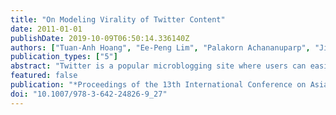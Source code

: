 ```yaml
---
title: "On Modeling Virality of Twitter Content"
date: 2011-01-01
publishDate: 2019-10-09T06:50:14.336140Z
authors: ["Tuan-Anh Hoang", "Ee-Peng Lim", "Palakorn Achananuparp", "Jing Jiang", "Feida Zhu"]
publication_types: ["5"]
abstract: "Twitter is a popular microblogging site where users can easily use mobile phones or desktop machines to generate short messages to be shared with others in realtime. Twitter has seen heavy usage in many recent international events including Japan earthquake, Iran election, etc. In such events, many tweets may become viral for different reasons. In this paper, we study the virality of socio-political tweet content in the Singapore's 2011 general election (GE2011). We collected tweet data generated by about 20K Singapore users from 1 April 2011 till 12 May 2011, and the follow relationships among them. We introduce several quantitative indices for measuring the virality of tweets that are retweeted. Using these indices, we identify the most viral messages in GE2011 as well as the users behind them."
featured: false
publication: "*Proceedings of the 13th International Conference on Asia-pacific Digital Libraries - ICADL '11*"
doi: "10.1007/978-3-642-24826-9_27"
---
```


